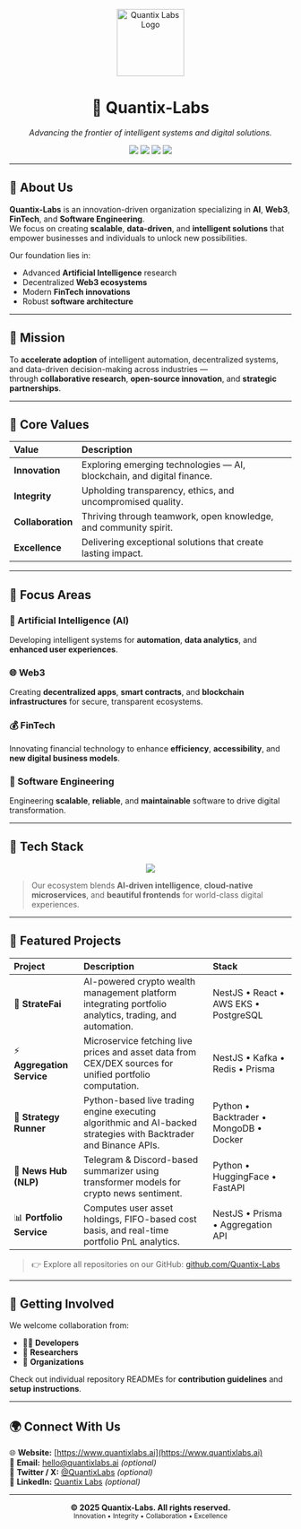 <p align="center">
  <img src="https://www.quantixlabs.ai/assets/logo.png" alt="Quantix Labs Logo" width="120"/>
</p>

<h1 align="center">🚀 Quantix-Labs</h1>

<p align="center">
  <i>Advancing the frontier of intelligent systems and digital solutions.</i>
</p>

<p align="center">
  <a href="https://www.quantixlabs.ai/"><img src="https://img.shields.io/badge/Website-quantixlabs.ai-blue?style=flat-square&logo=google-chrome" /></a>
  <a href="https://github.com/Quantix-Labs"><img src="https://img.shields.io/badge/GitHub-Quantix--Labs-black?style=flat-square&logo=github" /></a>
  <a href="#"><img src="https://img.shields.io/badge/License-MIT-green?style=flat-square" /></a>
  <a href="#"><img src="https://img.shields.io/badge/Status-Active-success?style=flat-square" /></a>
</p>

---

## 🧠 About Us

**Quantix-Labs** is an innovation-driven organization specializing in **AI**, **Web3**, **FinTech**, and **Software Engineering**.  
We focus on creating **scalable**, **data-driven**, and **intelligent solutions** that empower businesses and individuals to unlock new possibilities.

Our foundation lies in:
- Advanced **Artificial Intelligence** research  
- Decentralized **Web3 ecosystems**  
- Modern **FinTech innovations**  
- Robust **software architecture**

---

## 🎯 Mission

To **accelerate adoption** of intelligent automation, decentralized systems, and data-driven decision-making across industries —  
through **collaborative research**, **open-source innovation**, and **strategic partnerships**.

---

## 💎 Core Values

| Value | Description |
|:------|:-------------|
| **Innovation** | Exploring emerging technologies — AI, blockchain, and digital finance. |
| **Integrity** | Upholding transparency, ethics, and uncompromised quality. |
| **Collaboration** | Thriving through teamwork, open knowledge, and community spirit. |
| **Excellence** | Delivering exceptional solutions that create lasting impact. |

---

## 🔬 Focus Areas

### 🤖 Artificial Intelligence (AI)
Developing intelligent systems for **automation**, **data analytics**, and **enhanced user experiences**.

### 🌐 Web3
Creating **decentralized apps**, **smart contracts**, and **blockchain infrastructures** for secure, transparent ecosystems.

### 💰 FinTech
Innovating financial technology to enhance **efficiency**, **accessibility**, and **new digital business models**.

### 🧩 Software Engineering
Engineering **scalable**, **reliable**, and **maintainable** software to drive digital transformation.

---

## 🧰 Tech Stack

<p align="center">
  <img src="https://skillicons.dev/icons?i=ts,nodejs,nestjs,python,react,nextjs,aws,docker,kubernetes,postgres,prisma,mongodb,redis,git,github,figma&theme=light" />
</p>

> Our ecosystem blends **AI-driven intelligence**, **cloud-native microservices**, and **beautiful frontends** for world-class digital experiences.

---

## 🌟 Featured Projects

| Project | Description | Stack |
|:--------|:-------------|:------|
| 🧭 **StrateFai** | AI-powered crypto wealth management platform integrating portfolio analytics, trading, and automation. | NestJS • React • AWS EKS • PostgreSQL |
| ⚡ **Aggregation Service** | Microservice fetching live prices and asset data from CEX/DEX sources for unified portfolio computation. | NestJS • Kafka • Redis • Prisma |
| 🤖 **Strategy Runner** | Python-based live trading engine executing algorithmic and AI-backed strategies with Backtrader and Binance APIs. | Python • Backtrader • MongoDB • Docker |
| 💬 **News Hub (NLP)** | Telegram & Discord-based summarizer using transformer models for crypto news sentiment. | Python • HuggingFace • FastAPI |
| 📊 **Portfolio Service** | Computes user asset holdings, FIFO-based cost basis, and real-time portfolio PnL analytics. | NestJS • Prisma • Aggregation API |

> 👉 Explore all repositories on our GitHub: [github.com/Quantix-Labs](https://github.com/Quantix-Labs)

---

## 🤝 Getting Involved

We welcome collaboration from:
- 🧑‍💻 **Developers**
- 🧠 **Researchers**
- 🏢 **Organizations**

Check out individual repository READMEs for **contribution guidelines** and **setup instructions**.

---

## 🌍 Connect With Us

🌐 **Website:** [https://www.quantixlabs.ai](https://www.quantixlabs.ai)  
📧 **Email:** hello@quantixlabs.ai *(optional)*  
💬 **Twitter / X:** [@QuantixLabs](https://twitter.com/QuantixLabs) *(optional)*  
📘 **LinkedIn:** [Quantix Labs](https://www.linkedin.com/company/quantix-labs/) *(optional)*  

---

<p align="center">
  <b>© 2025 Quantix-Labs. All rights reserved.</b><br/>
  <sub>Innovation • Integrity • Collaboration • Excellence</sub>
</p>
